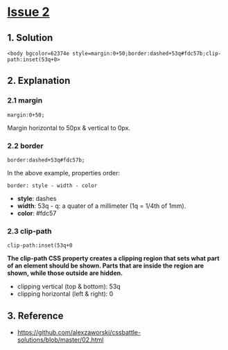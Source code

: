 # [Issue 2](https://cssbattle.dev/play/2)

## 1. Solution
```
<body bgcolor=62374e style=margin:0+50;border:dashed+53q#fdc57b;clip-path:inset(53q+0>
```

## 2. Explanation
### 2.1 margin
```
margin:0+50;
```
Margin horizontal to 50px & vertical to 0px.

### 2.2 border
```
border:dashed+53q#fdc57b;
```
In the above example, properties order:
```
border: style - width - color
```
- **style**: dashes
- **width**: 53q - q: a quater of a millimeter (1q = 1/4th of 1mm).
- **color**: #fdc57

### 2.3 clip-path
```
clip-path:inset(53q+0
```

**The clip-path CSS property creates a clipping region that sets what part of an element should be shown. Parts that are inside the region are shown, while those outside are hidden.**

- clipping vertical (top & bottom): 53q
- clipping horizontal (left & right): 0

## 3. Reference
- https://github.com/alexzaworski/cssbattle-solutions/blob/master/02.html
